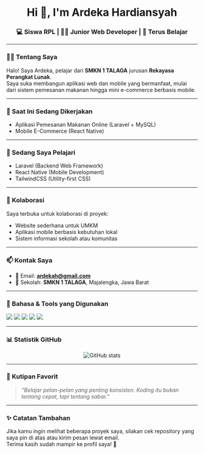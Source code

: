 <h1 align="center">Hi 👋, I'm Ardeka Hardiansyah</h1>
<h3 align="center">💻 Siswa RPL  | 👨‍💻 Junior Web Developer | 🎯 Terus Belajar</h3>

---

### 🙋‍♂️ Tentang Saya

Halo! Saya Ardeka, pelajar dari **SMKN 1 TALAGA** jurusan **Rekayasa Perangkat Lunak**.  
Saya suka membangun aplikasi web dan mobile yang bermanfaat, mulai dari sistem pemesanan makanan hingga mini e-commerce berbasis mobile.

---

### 🚀 Saat Ini Sedang Dikerjakan

- Aplikasi Pemesanan Makanan Online (Laravel + MySQL)
- Mobile E-Commerce (React Native)

---

### 🌱 Sedang Saya Pelajari

- Laravel (Backend Web Framework)
- React Native (Mobile Development)
- TailwindCSS (Utility-first CSS)

---

### 🤝 Kolaborasi

Saya terbuka untuk kolaborasi di proyek:
- Website sederhana untuk UMKM
- Aplikasi mobile berbasis kebutuhan lokal
- Sistem informasi sekolah atau komunitas

---

### 📫 Kontak Saya

- 📧 Email: **ardekah@gmail.com**
- 🏫 Sekolah: **SMKN 1 TALAGA**, Majalengka, Jawa Barat

---

### 🧰 Bahasa & Tools yang Digunakan

<p align="left">
  <img src="https://img.shields.io/badge/PHP-777BB4?style=for-the-badge&logo=php&logoColor=white" />
  <img src="https://img.shields.io/badge/Laravel-F55247?style=for-the-badge&logo=laravel&logoColor=white" />
  <img src="https://img.shields.io/badge/MySQL-00758F?style=for-the-badge&logo=mysql&logoColor=white" />
  <img src="https://img.shields.io/badge/HTML5-E34F26?style=for-the-badge&logo=html5&logoColor=white" />
  <img src="https://img.shields.io/badge/CSS3-1572B6?style=for-the-badge&logo=css3&logoColor=white" />
</p>

---

### 📊 Statistik GitHub

<p align="center">
  <img src="https://github-readme-stats.vercel.app/api?username=hardiansyah2&show_icons=true&theme=radical" alt="GitHub stats" />
</p>

---

### 💬 Kutipan Favorit

> _“Belajar pelan-pelan yang penting konsisten. Koding itu bukan tentang cepat, tapi tentang sabar.”_

---

### ✨ Catatan Tambahan

Jika kamu ingin melihat beberapa proyek saya, silakan cek repository yang saya pin di atas atau kirim pesan lewat email.  
Terima kasih sudah mampir ke profil saya! 🙏

